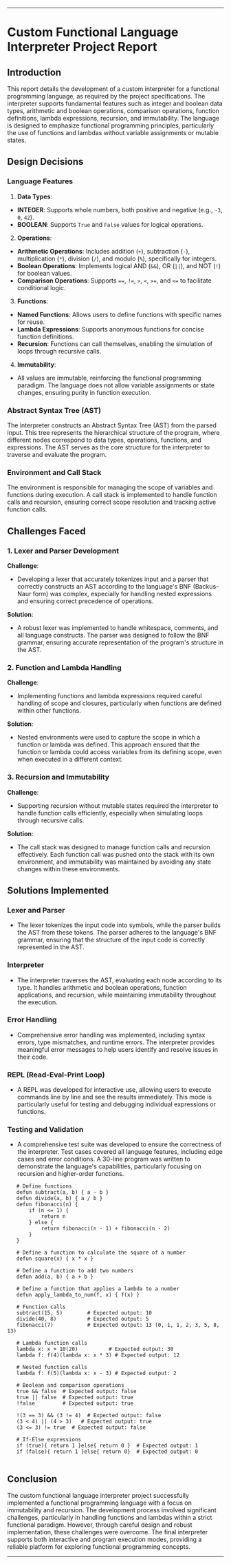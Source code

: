 
---

# Custom Functional Language Interpreter Project Report

## Introduction

This report details the development of a custom interpreter for a functional programming language, as required by the project specifications. The interpreter supports fundamental features such as integer and boolean data types, arithmetic and boolean operations, comparison operations, function definitions, lambda expressions, recursion, and immutability. The language is designed to emphasize functional programming principles, particularly the use of functions and lambdas without variable assignments or mutable states.

## Design Decisions

### Language Features

1. **Data Types**:
  - **INTEGER**: Supports whole numbers, both positive and negative (e.g., `-3`, `0`, `42`).
  - **BOOLEAN**: Supports `True` and `False` values for logical operations.

2. **Operations**:
  - **Arithmetic Operations**: Includes addition (`+`), subtraction (`-`), multiplication (`*`), division (`/`), and modulo (`%`), specifically for integers.
  - **Boolean Operations**: Implements logical AND (`&&`), OR (`||`), and NOT (`!`) for boolean values.
  - **Comparison Operations**: Supports `==`, `!=`, `>`, `<`, `>=`, and `<=` to facilitate conditional logic.

3. **Functions**:
  - **Named Functions**: Allows users to define functions with specific names for reuse.
  - **Lambda Expressions**: Supports anonymous functions for concise function definitions.
  - **Recursion**: Functions can call themselves, enabling the simulation of loops through recursive calls.

4. **Immutability**:
  - All values are immutable, reinforcing the functional programming paradigm. The language does not allow variable assignments or state changes, ensuring purity in function execution.

### Abstract Syntax Tree (AST)

The interpreter constructs an Abstract Syntax Tree (AST) from the parsed input. This tree represents the hierarchical structure of the program, where different nodes correspond to data types, operations, functions, and expressions. The AST serves as the core structure for the interpreter to traverse and evaluate the program.

### Environment and Call Stack

The environment is responsible for managing the scope of variables and functions during execution. A call stack is implemented to handle function calls and recursion, ensuring correct scope resolution and tracking active function calls.

## Challenges Faced

### 1. Lexer and Parser Development

**Challenge**:
- Developing a lexer that accurately tokenizes input and a parser that correctly constructs an AST according to the language's BNF (Backus–Naur form) was complex, especially for handling nested expressions and ensuring correct precedence of operations.

**Solution**:
- A robust lexer was implemented to handle whitespace, comments, and all language constructs. The parser was designed to follow the BNF grammar, ensuring accurate representation of the program's structure in the AST.

### 2. Function and Lambda Handling

**Challenge**:
- Implementing functions and lambda expressions required careful handling of scope and closures, particularly when functions are defined within other functions.

**Solution**:
- Nested environments were used to capture the scope in which a function or lambda was defined. This approach ensured that the function or lambda could access variables from its defining scope, even when executed in a different context.

### 3. Recursion and Immutability

**Challenge**:
- Supporting recursion without mutable states required the interpreter to handle function calls efficiently, especially when simulating loops through recursive calls.

**Solution**:
- The call stack was designed to manage function calls and recursion effectively. Each function call was pushed onto the stack with its own environment, and immutability was maintained by avoiding any state changes within these environments.

## Solutions Implemented

### Lexer and Parser

- The lexer tokenizes the input code into symbols, while the parser builds the AST from these tokens. The parser adheres to the language's BNF grammar, ensuring that the structure of the input code is correctly represented in the AST.

### Interpreter

- The interpreter traverses the AST, evaluating each node according to its type. It handles arithmetic and boolean operations, function applications, and recursion, while maintaining immutability throughout the execution.

### Error Handling

- Comprehensive error handling was implemented, including syntax errors, type mismatches, and runtime errors. The interpreter provides meaningful error messages to help users identify and resolve issues in their code.

### REPL (Read-Eval-Print Loop)

- A REPL was developed for interactive use, allowing users to execute commands line by line and see the results immediately. This mode is particularly useful for testing and debugging individual expressions or functions.

### Testing and Validation

- A comprehensive test suite was developed to ensure the correctness of the interpreter. Test cases covered all language features, including edge cases and error conditions. A 30-line program was written to demonstrate the language's capabilities, particularly focusing on recursion and higher-order functions.
 ```plaintext
    # Define functions
    defun subtract(a, b) { a - b }
    defun divide(a, b) { a / b }
    defun fibonacci(n) {
        if (n <= 1) {
            return n
        } else {
            return fibonacci(n - 1) + fibonacci(n - 2)
        }
    }
    
    # Define a function to calculate the square of a number
    defun square(x) { x * x }
    
    # Define a function to add two numbers
    defun add(a, b) { a + b }
    
    # Define a function that applies a lambda to a number
    defun apply_lambda_to_num(f, x) { f(x) }
    
    # Function calls
    subtract(15, 5)        # Expected output: 10
    divide(40, 8)          # Expected output: 5
    fibonacci(7)           # Expected output: 13 (0, 1, 1, 2, 3, 5, 8, 13)
    
    # Lambda function calls
    lambda x: x + 10(20)          # Expected output: 30
    lambda f: f(4)(lambda x: x * 3) # Expected output: 12
    
    # Nested function calls
    lambda f: f(5)(lambda x: x - 3) # Expected output: 2
    
    # Boolean and comparison operations
    true && false  # Expected output: false
    true || false  # Expected output: true
    !false         # Expected output: true
    
    !(3 == 3) && (3 != 4)  # Expected output: false
    (3 < 4) || (4 > 3)   # Expected output: true
    (3 <= 3) != true  # Expected output: false
    
    # If-Else expressions
    if (true){ return 1 }else{ return 0 }  # Expected output: 1
    if (false){ return 1 }else{ return 0}  # Expected output: 0


 ```

## Conclusion

The custom functional language interpreter project successfully implemented a functional programming language with a focus on immutability and recursion. The development process involved significant challenges, particularly in handling functions and lambdas within a strict functional paradigm. However, through careful design and robust implementation, these challenges were overcome. The final interpreter supports both interactive and program execution modes, providing a reliable platform for exploring functional programming concepts.

---
